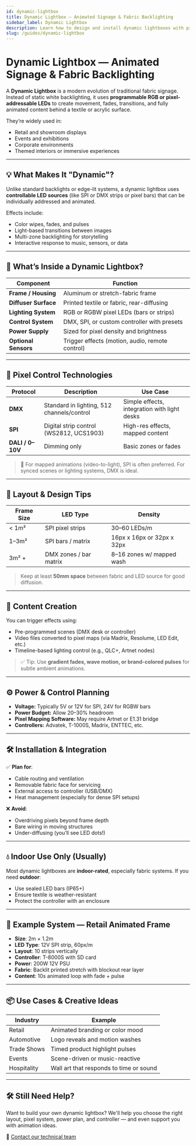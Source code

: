 ```yaml
---
id: dynamic-lightbox
title: Dynamic Lightbox — Animated Signage & Fabric Backlighting
sidebar_label: Dynamic Lightbox
description: Learn how to design and install dynamic lightboxes with pixel LEDs, DMX control, and animated backlight effects.
slug: /guides/dynamic-lightbox
---
```


# Dynamic Lightbox — Animated Signage & Fabric Backlighting

A **Dynamic Lightbox** is a modern evolution of traditional fabric signage. Instead of static white backlighting, it uses **programmable RGB or pixel-addressable LEDs** to create movement, fades, transitions, and fully animated content behind a textile or acrylic surface.

They’re widely used in:
- Retail and showroom displays
- Events and exhibitions
- Corporate environments
- Themed interiors or immersive experiences

---

## 💡 What Makes It "Dynamic"?

Unlike standard backlights or edge-lit systems, a dynamic lightbox uses **controllable LED sources** (like SPI or DMX strips or pixel bars) that can be individually addressed and animated.

Effects include:
- Color wipes, fades, and pulses
- Light-based transitions between images
- Multi-zone backlighting for storytelling
- Interactive response to music, sensors, or data

---

## 🔧 What’s Inside a Dynamic Lightbox?

| Component            | Function                                        |
|----------------------|-------------------------------------------------|
| **Frame / Housing**  | Aluminum or stretch-fabric frame                |
| **Diffuser Surface** | Printed textile or fabric, rear-diffusing       |
| **Lighting System**  | RGB or RGBW pixel LEDs (bars or strips)         |
| **Control System**   | DMX, SPI, or custom controller with presets     |
| **Power Supply**     | Sized for pixel density and brightness          |
| **Optional Sensors** | Trigger effects (motion, audio, remote control) |

---

## 🧠 Pixel Control Technologies

| Protocol | Description                             | Use Case                          |
|----------|-----------------------------------------|-----------------------------------|
| **DMX**  | Standard in lighting, 512 channels/control | Simple effects, integration with light desks |
| **SPI**  | Digital strip control (WS2812, UCS1903)   | High-res effects, mapped content  |
| **DALI / 0–10V** | Dimming only                     | Basic zones or fades              |

> 🧠 For mapped animations (video-to-light), SPI is often preferred. For synced scenes or lighting systems, DMX is ideal.

---

## 📏 Layout & Design Tips

| Frame Size        | LED Type          | Density                     |
|-------------------|-------------------|-----------------------------|
| &lt; 1m&sup2;       | SPI pixel strips   | 30–60 LEDs/m                |
| 1&ndash;3m&sup2;     | SPI bars / matrix  | 16px x 16px or 32px x 32px  |
| 3m&sup2; +         | DMX zones / bar matrix | 8–16 zones w/ mapped wash  |

> Keep at least **50mm space** between fabric and LED source for good diffusion.

---

## 🎨 Content Creation

You can trigger effects using:
- Pre-programmed scenes (DMX desk or controller)
- Video files converted to pixel maps (via Madrix, Resolume, LED Edit, etc.)
- Timeline-based lighting control (e.g., QLC+, Artnet nodes)

> ✅ Tip: Use **gradient fades, wave motion, or brand-colored pulses** for subtle ambient animations.

---

## ⚙️ Power & Control Planning

- **Voltage:** Typically 5V or 12V for SPI, 24V for RGBW bars
- **Power Budget:** Allow 20–30% headroom
- **Pixel Mapping Software:** May require Artnet or E1.31 bridge
- **Controllers:** Advatek, T-1000S, Madrix, ENTTEC, etc.

---

## 🛠 Installation & Integration

✅ **Plan for**:
- Cable routing and ventilation
- Removable fabric face for servicing
- External access to controller (USB/DMX)
- Heat management (especially for dense SPI setups)

❌ **Avoid**:
- Overdriving pixels beyond frame depth
- Bare wiring in moving structures
- Under-diffusing (you’ll see LED dots!)

---

## 💧 Indoor Use Only (Usually)

Most dynamic lightboxes are **indoor-rated**, especially fabric systems. If you need **outdoor**:
- Use sealed LED bars (IP65+)
- Ensure textile is weather-resistant
- Protect the controller with an enclosure

---

## 🧰 Example System — Retail Animated Frame

- **Size**: 2m &times; 1.2m  
- **LED Type**: 12V SPI strip, 60px/m  
- **Layout**: 10 strips vertically  
- **Controller**: T-8000S with SD card  
- **Power**: 200W 12V PSU  
- **Fabric**: Backlit printed stretch with blockout rear layer  
- **Content**: 10s animated loop with fade + pulse

---

## 📦 Use Cases & Creative Ideas

| Industry       | Example                       |
|----------------|-------------------------------|
| Retail         | Animated branding or color mood |
| Automotive     | Logo reveals and motion washes |
| Trade Shows    | Timed product highlight pulses |
| Events         | Scene-driven or music-reactive |
| Hospitality    | Wall art that responds to time or sound |

---

## 🛠 Still Need Help?

Want to build your own dynamic lightbox? We'll help you choose the right layout, pixel system, power plan, and controller — and even support you with animation ideas.

📩 [Contact our technical team](mailto:support@vivalyte.com)
